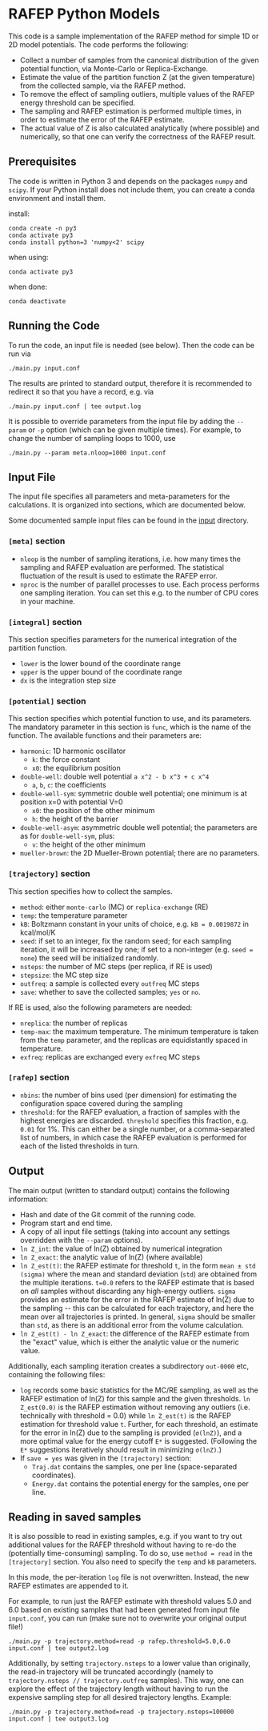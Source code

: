 # RAFEP Python Models

This code is a sample implementation of the RAFEP method for simple
1D or 2D model potentials.  The code performs the following:

- Collect a number of samples from the canonical distribution of
  the given potential function, via Monte-Carlo or Replica-Exchange.
- Estimate the value of the partition function Z (at the given
  temperature) from the collected sample, via the RAFEP method.
- To remove the effect of sampling outliers, multiple values of
  the RAFEP energy threshold can be specified.
- The sampling and RAFEP estimation is performed multiple times,
  in order to estimate the error of the RAFEP estimate.
- The actual value of Z is also calculated analytically (where
  possible) and numerically, so that one can verify the correctness
  of the RAFEP result.


## Prerequisites

The code is written in Python 3 and depends on the packages `numpy`
and `scipy`.  If your Python install does not include them, you can
create a conda environment and install them.

install:

    conda create -n py3
    conda activate py3
    conda install python=3 'numpy<2' scipy


when using:

    conda activate py3

when done:

    conda deactivate

## Running the Code

To run the code, an input file is needed (see below). Then the
code can be run via

    ./main.py input.conf

The results are printed to standard output, therefore it is recommended
to redirect it so that you have a record, e.g. via

    ./main.py input.conf | tee output.log

It is possible to override parameters from the input file by adding
the `--param` or `-p` option (which can be given multiple times).
For example, to change the number of sampling loops to 1000, use

    ./main.py --param meta.nloop=1000 input.conf


## Input File

The input file specifies all parameters and meta-parameters for the
calculations. It is organized into sections, which are documented below.

Some documented sample input files can be found in the [input](./input/)
directory.

### `[meta]` section

* `nloop` is the number of sampling iterations, i.e. how many times the
  sampling and RAFEP evaluation are performed.  The statistical fluctuation
  of the result is used to estimate the RAFEP error.
* `nproc` is the number of parallel processes to use. Each process
  performs one sampling iteration. You can set this e.g. to the number
  of CPU cores in your machine.

### `[integral]` section

This section specifies parameters for the numerical integration of
the partition function.

* `lower` is the lower bound of the coordinate range
* `upper` is the upper bound of the coordinate range
* `dx` is the integration step size

### `[potential]` section

This section specifies which potential function to use, and its parameters.
The mandatory parameter in this section is `func`, which is the name of
the function.  The available functions and their parameters are:

* `harmonic`: 1D harmonic oscillator
  * `k`: the force constant
  * `x0`: the equilibrium position
* `double-well`: double well potential `a x^2 - b x^3 + c x^4`
  * `a`, `b`, `c`: the coefficients
* `double-well-sym`: symmetric double well potential; one minimum is at position x=0 with potential V=0
  * `x0`: the position of the other minimum
  * `h`: the height of the barrier
* `double-well-asym`: asymmetric double well potential; the parameters are as for `double-well-sym`, plus:
  * `v`: the height of the other minimum
* `mueller-brown`: the 2D Mueller-Brown potential; there are no parameters.


### `[trajectory]` section

This section specifies how to collect the samples.

* `method`: either `monte-carlo` (MC) or `replica-exchange` (RE)
* `temp`: the temperature parameter
* `kB`: Boltzmann constant in your units of choice, e.g. `kB = 0.0019872` in kcal/mol/K
* `seed`: if set to an integer, fix the random seed; for each sampling iteration, it will
   be increased by one; if set to a non-integer (e.g. `seed = none`) the seed will be
   initialized randomly.
* `nsteps`: the number of MC steps (per replica, if RE is used)
* `stepsize`: the MC step size
* `outfreq`: a sample is collected every `outfreq` MC steps
* `save`: whether to save the collected samples; `yes` or `no`.

If RE is used, also the following parameters are needed:

* `nreplica`: the number of replicas
* `temp-max`: the maximum temperature. The minimum temperature is taken from the `temp`
  parameter, and the replicas are equidistantly spaced in temperature.
* `exfreq`: replicas are exchanged every `exfreq` MC steps


### `[rafep]` section

* `nbins`: the number of bins used (per dimension) for estimating the configuration
  space covered during the sampling
* `threshold`: for the RAFEP evaluation, a fraction of samples with the highest energies
  are discarded. `threshold` specifies this fraction, e.g. `0.01` for 1%.
  This can either be a single number, or a comma-separated list of numbers, in
  which case the RAFEP evaluation is performed for each of the listed thresholds in turn.


## Output

The main output (written to standard output) contains the following information:

* Hash and date of the Git commit of the running code.
* Program start and end time.
* A copy of all input file settings (taking into account any settings
  overridden with the `--param` options).
* `ln Z_int`: the value of ln(Z) obtained by numerical integration
* `ln Z_exact`: the analytic value of ln(Z) (where available)
* `ln Z_est(t)`: the RAFEP estimate for threshold `t`, in the form `mean ± std (sigma)`
   where the mean and standard deviation (`std`) are obtained from the multiple
   iterations.  `t=0.0` refers to the RAFEP estimate that is based on *all*
   samples without discarding any high-energy outliers.  `sigma` provides an estimate
   for the error in the RAFEP estimate of ln(Z) due to the sampling -- this can be
   calculated for each trajectory, and here the mean over all trajectories is printed.
   In general, `sigma` should be smaller than `std`, as there is an additional error
   from the volume calculation.
* `ln Z_est(t) - ln Z_exact`: the difference of the RAFEP estimate from the "exact" value,
  which is either the analytic value or the numeric value.

Additionally, each sampling iteration creates a subdirectory `out-0000` etc,
containing the following files:

* `log` records some basic statistics for the MC/RE sampling, as well as the RAFEP
  estimation of ln(Z) for this sample and the given thresholds. `ln Z_est(0.0)` is the RAFEP
  estimation without removing any outliers (i.e. technically with threshold = 0.0)
  while `ln Z_est(t)` is the RAFEP estimation for threshold value `t`.
  Further, for each threshold, an estimate for the error in ln(Z) due to the sampling
  is provided (`σ(lnZ)`), and a more optimal value for the energy cutoff `E*` is
  suggested.  (Following the `E*` suggestions iteratively should result in minimizing
  `σ(lnZ)`.)
* If `save = yes` was given in the `[trajectory]` section:
  * `Traj.dat` contains the samples, one per line (space-separated coordinates).
  * `Energy.dat` contains the potential energy for the samples, one per line.

## Reading in saved samples

It is also possible to read in existing samples, e.g. if you want to try out
additional values for the RAFEP threshold without having to re-do the
(potentially time-consuming) sampling.  To do so, use `method = read` in
the `[trajectory]` section. You also need to specify the `temp` and `kB` parameters.

In this mode, the per-iteration `log` file is not overwritten. Instead, the
new RAFEP estimates are appended to it.

For example, to run just the RAFEP estimate with threshold values 5.0 and 6.0
based on existing samples that had been generated from input file `input.conf`,
you can run (make sure not to overwrite your original output file!)

    ./main.py -p trajectory.method=read -p rafep.threshold=5.0,6.0 input.conf | tee output2.log

Additionally, by setting `trajectory.nsteps` to a lower value than originally,
the read-in trajectory will be truncated accordingly (namely to
`trajectory.nsteps // trajectory.outfreq` samples). This way, one can explore
the effect of the trajectory length without having to run the expensive sampling
step for all desired trajectory lengths. Example:

    ./main.py -p trajectory.method=read -p trajectory.nsteps=100000 input.conf | tee output3.log

